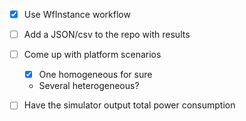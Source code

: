 
  - [X] Use WfInstance workflow
  - [ ] Add a JSON/csv to the repo with results
  - [ ] Come up with platform scenarios
     - [X] One homogeneous for sure
     - Several heterogeneous?

  - [ ] Have the simulator output total power consumption
